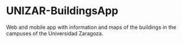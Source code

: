 # UNIZAR-BuildingsApp
Web and mobile app with information and maps of the buildings in the campuses of the Universidad Zaragoza.
